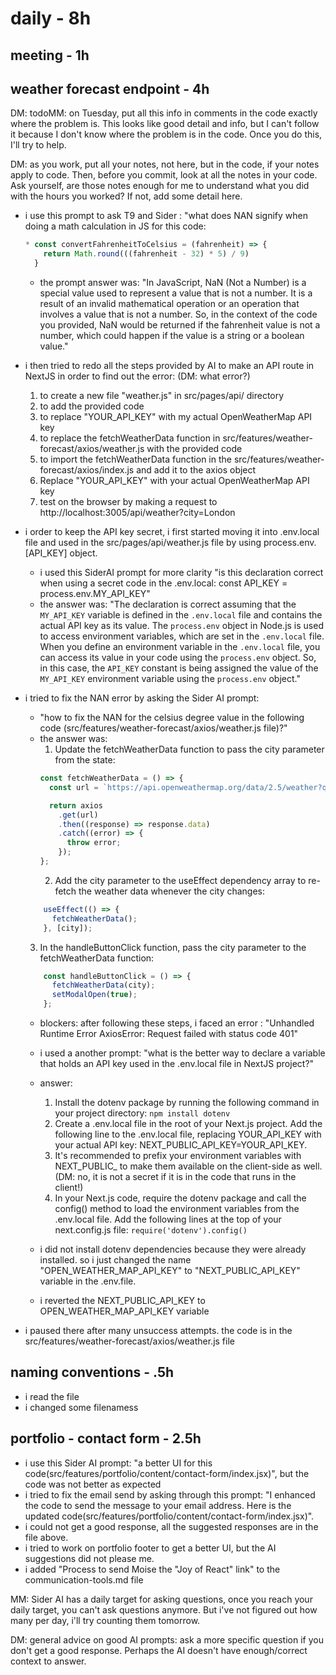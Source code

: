 # daily - 8h

## meeting - 1h

## weather forecast endpoint - 4h

DM: todoMM: on Tuesday, put all this info in comments in the code exactly where the problem is. This looks like good detail and info, but I can't follow it because I don't know where the problem is in the code. Once you do this, I'll try to help. 

DM: as you work, put all your notes, not here, but in the code, if your notes apply to code. Then, before you commit, look at all the notes in your code. Ask yourself, are those notes enough for me to understand what you did with the hours you worked? If not, add some detail here. 

* i use this prompt to ask T9 and Sider : "what does NAN signify when doing a math calculation in JS for this code:  
  ```js
  * const convertFahrenheitToCelsius = (fahrenheit) => {
      return Math.round(((fahrenheit - 32) * 5) / 9)
    }
    ```
    * the prompt answer was: "In JavaScript, NaN (Not a Number) is a special value used to represent a value that is not a number. It is a result of an invalid mathematical operation or an operation that involves a value that is not a number. So, in the context of the code you provided, NaN would be returned if the fahrenheit value is not a number, which could happen if the value is a string or a boolean value."

* i then tried to redo all the steps provided by AI to make an API route in NextJS in order to find out the error: (DM: what error?)
  1. to create a new file "weather.js" in src/pages/api/ directory
  2. to add the provided code
  3. to replace "YOUR_API_KEY" with my actual OpenWeatherMap API key
  4. to replace the fetchWeatherData function in src/features/weather-forecast/axios/weather.js  with the provided code
  5. to import the fetchWeatherData function in the src/features/weather-forecast/axios/index.js and add it to the axios object
  6. Replace "YOUR_API_KEY" with your actual OpenWeatherMap API key
  7. test on the browser by making a request to http://localhost:3005/api/weather?city=London
   
* i order to keep the API key secret, i first started moving it into .env.local file and used in the src/pages/api/weather.js file by using process.env.[API_KEY] object.
  * i used this SiderAI prompt for more clarity "is this declaration correct when using a secret code in the .env.local: const API_KEY = process.env.MY_API_KEY" 
  * the answer was: "The declaration is correct assuming that the `MY_API_KEY` variable is defined in the `.env.local` file and contains the actual API key as its value. The `process.env` object in Node.js is used to access environment variables, which are set in the `.env.local` file. When you define an environment variable in the `.env.local` file, you can access its value in your code using the `process.env` object. So, in this case, the `API_KEY` constant is being assigned the value of the `MY_API_KEY` environment variable using the `process.env` object."

* i tried to fix the NAN error by asking the Sider AI prompt:
  * "how to fix the NAN for the celsius degree value in the following code (src/features/weather-forecast/axios/weather.js file)?"
  * the answer was: 
    1. Update the fetchWeatherData function to pass the city parameter from the state:
    ```js
    const fetchWeatherData = () => {
      const url = `https://api.openweathermap.org/data/2.5/weather?q=${city}&appid=${API_KEY}`;

      return axios
        .get(url)
        .then((response) => response.data)
        .catch((error) => {
          throw error;
        });
    };
    ```
    2. Add the city parameter to the useEffect dependency array to re-fetch the weather data whenever the city changes:
   ```js
       useEffect(() => {
         fetchWeatherData();
       }, [city]);
   ```
    3. In the handleButtonClick function, pass the city parameter to the fetchWeatherData function:
   ```js
       const handleButtonClick = () => {
         fetchWeatherData(city);
         setModalOpen(true);
       };
   ```
   * blockers: after following these steps, i faced an error : "Unhandled Runtime Error
AxiosError: Request failed with status code 401"
   * i used a another prompt: "what is the better way to declare a variable that holds an API key used in the .env.local file in NextJS project?"
   * answer: 
     1. Install the dotenv package by running the following command in your project directory: `npm install dotenv` 
     2. Create a .env.local file in the root of your Next.js project. Add the following line to the .env.local file, replacing YOUR_API_KEY with your actual API key: NEXT_PUBLIC_API_KEY=YOUR_API_KEY. 
     3. It's recommended to prefix your environment variables with NEXT_PUBLIC_ to make them available on the client-side as well. (DM: no, it is not a secret if it is in the code that runs in the client!)
     4. In your Next.js code, require the dotenv package and call the config() method to load the environment variables from the .env.local file. Add the following lines at the top of your next.config.js file: `require('dotenv').config()`

   * i did not install dotenv dependencies because they were already installed. so i just changed the name "OPEN_WEATHER_MAP_API_KEY" to "NEXT_PUBLIC_API_KEY" variable in the .env.file.
   * i reverted the NEXT_PUBLIC_API_KEY to OPEN_WEATHER_MAP_API_KEY variable
* i paused there after many unsuccess attempts. the code is in the src/features/weather-forecast/axios/weather.js file

## naming conventions - .5h
* i read the file
* i changed some filenamess

## portfolio - contact form - 2.5h
* i use this Sider AI prompt: "a better UI for this code(src/features/portfolio/content/contact-form/index.jsx)", but the code was not better as expected
* i tried to fix the email send by asking through this prompt: "I enhanced the code to send the message to your email address. Here is the updated code(src/features/portfolio/content/contact-form/index.jsx)".
* i could not get a good response, all the suggested responses are in the file above. 
* i tried to work on portfolio footer to get a better UI, but the AI suggestions did not please me.
* i added "Process to send Moise the "Joy of React" link" to  the communication-tools.md file

MM: Sider AI has a daily target for asking questions, once you reach your daily target, you can't ask questions anymore. But i've not figured out how many per day, i'll try counting them tomorrow.

DM: general advice on good AI prompts: ask a more specific question if you don't get a good response. Perhaps the AI doesn't have enough/correct context to answer. 